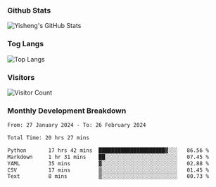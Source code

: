 ### Github Stats
![Yisheng's GitHub Stats](https://github-readme-stats-9qabuvhk1-gongyisheng.vercel.app/api?username=gongyisheng&count_private=true&show_icons=true)
### Tog Langs
![Top Langs](https://github-readme-stats-9qabuvhk1-gongyisheng.vercel.app/api/top-langs/?username=gongyisheng&layout=compact)
### Visitors
![Visitor Count](https://profile-counter.glitch.me/gongyisheng/count.svg)
### Monthly Development Breakdown
<!--START_SECTION:waka-->

```txt
From: 27 January 2024 - To: 26 February 2024

Total Time: 20 hrs 27 mins

Python       17 hrs 42 mins  █████████████████████▓░░░   86.56 %
Markdown     1 hr 31 mins    ██░░░░░░░░░░░░░░░░░░░░░░░   07.45 %
YAML         35 mins         ▓░░░░░░░░░░░░░░░░░░░░░░░░   02.88 %
CSV          17 mins         ▒░░░░░░░░░░░░░░░░░░░░░░░░   01.45 %
Text         8 mins          ▒░░░░░░░░░░░░░░░░░░░░░░░░   00.73 %
```

<!--END_SECTION:waka-->
